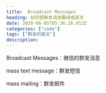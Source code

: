 ```yaml
---
title:  Broadcast Messages
heading: 如何把群发消息翻译成英文
date: 2020-06-05T05:36:26.813Z
categories: ["code"]
tags: ["群发的英文"]
description: 
---
```


Broadcast Messages：微信的群发消息

mass text message：群发短信

mass mailing：群发邮件
